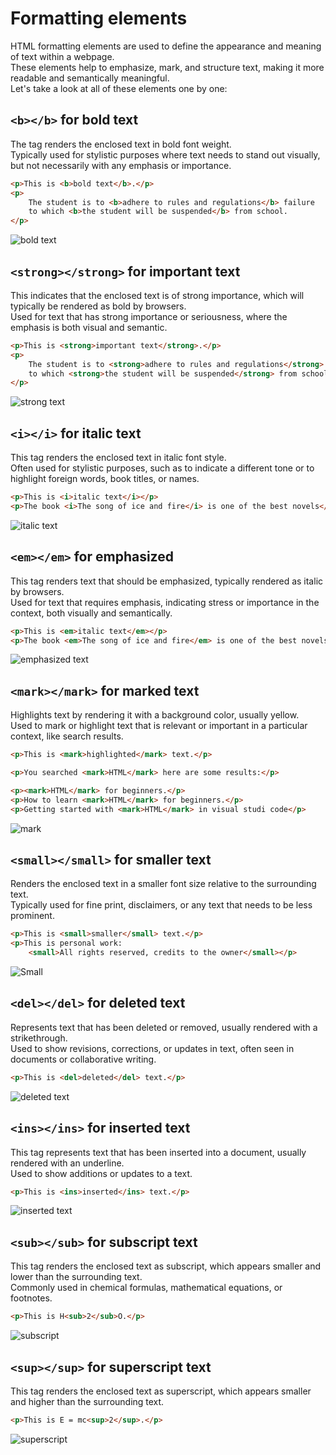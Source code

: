 # Formatting elements
HTML formatting elements are used to define the appearance and meaning of text within a webpage.  
These elements help to emphasize, mark, and structure text, making it more readable and semantically meaningful.  
Let's take a look at all of these elements one by one:  

## ```<b></b>``` for bold text
The tag renders the enclosed text in bold font weight.  
Typically used for stylistic purposes where text needs to stand out visually, but not necessarily with any emphasis or importance.  
```HTML
<p>This is <b>bold text</b>.</p>
<p>
    The student is to <b>adhere to rules and regulations</b> failure
    to which <b>the student will be suspended</b> from school.
</p>
```
![bold text](bold_text.png)

## ```<strong></strong>``` for important text
This indicates that the enclosed text is of strong importance, which will typically be rendered as bold by browsers.  
Used for text that has strong importance or seriousness, where the emphasis is both visual and semantic.  
```HTML
<p>This is <strong>important text</strong>.</p>
<p>
    The student is to <strong>adhere to rules and regulations</strong> failure
    to which <strong>the student will be suspended</strong> from school.
</p>
```
![strong text](strong.png)

## ```<i></i>``` for italic text
This tag renders the enclosed text in italic font style.  
Often used for stylistic purposes, such as to indicate a different tone or to highlight foreign words, book titles, or names. 
```HTML
<p>This is <i>italic text</i></p>
<p>The book <i>The song of ice and fire</i> is one of the best novels</p>
```
![italic text](italic_text.png)

## ```<em></em>``` for emphasized
This tag renders text that should be emphasized, typically rendered as italic by browsers.  
Used for text that requires emphasis, indicating stress or importance in the context, both visually and semantically.
```HTML
<p>This is <em>italic text</em></p>
<p>The book <em>The song of ice and fire</em> is one of the best novels</p>
```
![emphasized text](emphasized_text.png)

## ```<mark></mark>``` for marked text
Highlights text by rendering it with a background color, usually yellow.  
Used to mark or highlight text that is relevant or important in a particular context, like search results.  
```HTML
<p>This is <mark>highlighted</mark> text.</p>

<p>You searched <mark>HTML</mark> here are some results:</p>

<p><mark>HTML</mark> for beginners.</p>
<p>How to learn <mark>HTML</mark> for beginners.</p>
<p>Getting started with <mark>HTML</mark> in visual studi code</p>
```
![mark](mark.png)

## ```<small></small>``` for smaller text
Renders the enclosed text in a smaller font size relative to the surrounding text.  
Typically used for fine print, disclaimers, or any text that needs to be less prominent.  
```HTML
<p>This is <small>smaller</small> text.</p>
<p>This is personal work: 
    <small>All rights reserved, credits to the owner</small></p>
```
![Small](small.png)

## ```<del></del>``` for deleted text
Represents text that has been deleted or removed, usually rendered with a strikethrough.  
Used to show revisions, corrections, or updates in text, often seen in documents or collaborative writing.
```HTML
<p>This is <del>deleted</del> text.</p>
```
![deleted text](deleted_text.png)

## ```<ins></ins>``` for inserted text
This tag represents text that has been inserted into a document, usually rendered with an underline.  
Used to show additions or updates to a text.  
```HTML
<p>This is <ins>inserted</ins> text.</p>
```
![inserted text](inserted_text.png)

## ```<sub></sub>``` for subscript text
This tag renders the enclosed text as subscript, which appears smaller and lower than the surrounding text.  
Commonly used in chemical formulas, mathematical equations, or footnotes.  
```HTML
<p>This is H<sub>2</sub>O.</p>
```
![subscript](subscript.png)

## ```<sup></sup>``` for superscript text
This tag renders the enclosed text as superscript, which appears smaller and higher than the surrounding text.
```HTML
<p>This is E = mc<sup>2</sup>.</p>
```
![superscript](superscript.png)